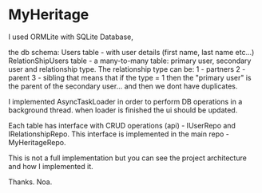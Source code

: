 # MyHeritage

I used ORMLite with SQLite Database,

the db schema:
Users table - with user details (first name, last name etc...)
RelationShipUsers table - a many-to-many table:
primary user, secondary user and relationship type.
The relationship type can be:
1 - partners
2 - parent
3 - sibling
that means that if the type = 1 then the "primary user" is the parent of the secondary user... and then we dont have duplicates.

I implemented AsyncTaskLoader in order to perform DB operations in a background thread. when loader is finished the ui should be updated.

Each table has interface with CRUD operations (api) - IUserRepo and IRelationshipRepo.
This interface is implemented in the main repo - MyHeritageRepo.

This is not a full implementation but you can see the project architecture and how I implemented it.

Thanks.
Noa.
